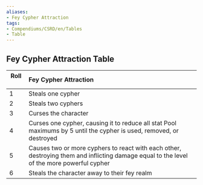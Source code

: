 ```yaml
---
aliases:
- Fey Cypher Attraction
tags:
- Compendiums/CSRD/en/Tables
- Table
---
```


## Fey Cypher Attraction Table
|  Roll &nbsp; &nbsp; | Fey Cypher Attraction  |
| ------------- | :----------- |
| 1 | Steals one cypher |
| 2 | Steals two cyphers |
| 3 | Curses the character |
| 4 | Curses one cypher, causing it to reduce all stat Pool maximums by 5 until the cypher is used, removed, or destroyed |
| 5 | Causes two or more cyphers to react with each other, destroying them and inflicting damage equal to the level of the more powerful cypher |
| 6 | Steals the character away to their fey realm |